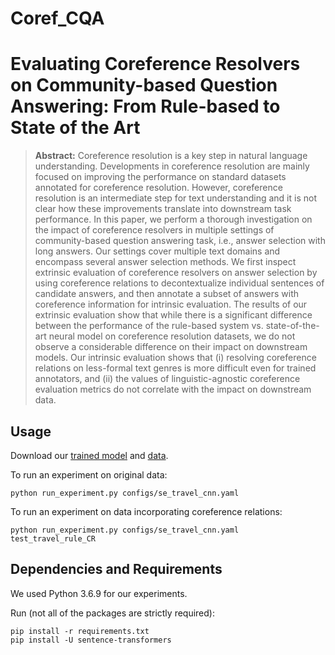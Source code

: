 # Coref_CQA

# Evaluating Coreference Resolvers on Community-based Question Answering: From Rule-based to State of the Art

> **Abstract:** Coreference resolution is a key step in natural language understanding. Developments in coreference resolution are mainly focused on improving the performance on standard datasets annotated for coreference resolution. However, coreference resolution is an intermediate step for text understanding and it is not clear how these improvements translate into downstream task performance. In this paper, we perform a thorough investigation on the impact of coreference resolvers in multiple settings of community-based question answering task, i.e., answer selection with long answers. Our settings cover multiple text domains and encompass several answer selection methods. We first inspect extrinsic evaluation of coreference resolvers on answer selection by using coreference relations to decontextualize individual sentences of candidate answers, and then annotate a subset of answers with coreference information for intrinsic evaluation. The results of our extrinsic evaluation show that while there is a significant difference between the performance of the rule-based system vs. state-of-the-art neural model on coreference resolution datasets, we do not observe a considerable difference on their impact on downstream models. Our intrinsic evaluation shows that (i) resolving coreference relations on less-formal text genres is more difficult even for trained annotators, and (ii) the values of linguistic-agnostic coreference evaluation metrics do not correlate with the impact on downstream data.


## Usage

Download our [trained model](https://drive.google.com/file/d/1J1YFa2_vdaGyfpyQAZ_kOxNoOr2W-Vww/view?usp=sharing) and [data](https://drive.google.com/file/d/1wcood_TQUmADtsg7AJkz9f1Mmi6WnZcI/view?usp=sharing).

To run an experiment on original data:
```
python run_experiment.py configs/se_travel_cnn.yaml
```

To run an experiment on data incorporating coreference relations:
```
python run_experiment.py configs/se_travel_cnn.yaml test_travel_rule_CR
```

## Dependencies and Requirements

We used Python 3.6.9 for our experiments. 

Run (not all of the packages are strictly required):
```
pip install -r requirements.txt
pip install -U sentence-transformers

```
